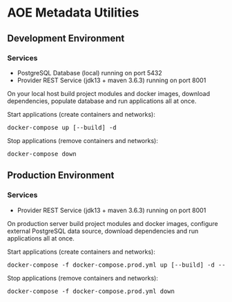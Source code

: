 <h1>AOE Metadata Utilities</h1>
<h2>Development Environment</h2>
<h3>Services</h3>
<ul>
<li>PostgreSQL Database (local) running on port 5432</li>
<li>Provider REST Service (jdk13 + maven 3.6.3) running on port 8001</li>
</ul>
<p>
On your local host build project modules and docker images, download dependencies, populate database and run applications all at once.
</p>
<p>
Start applications (create containers and networks):
</p>
<pre>
docker-compose up [--build] -d
</pre>
<p>
Stop applications (remove containers and networks):
</p>
<pre>
docker-compose down
</pre>
<h2>Production Environment</h2>
<h3>Services</h3>
<ul>
<li>Provider REST Service (jdk13 + maven 3.6.3) running on port 8001</li>
</ul>
<p>
On production server build project modules and docker images, configure external PostgreSQL data source, download dependencies and run applications all at once.
</p>
<p>
Start applications (create containers and networks):
</p>
<pre>
docker-compose -f docker-compose.prod.yml up [--build] -d --force-recreate
</pre>
<p>
Stop applications (remove containers and networks):
</p>
<pre>
docker-compose -f docker-compose.prod.yml down
</pre>
